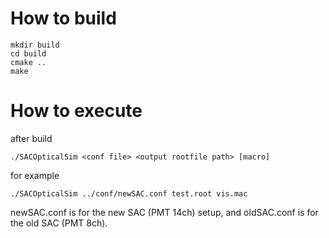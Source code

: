 # How to build

```
mkdir build
cd build
cmake ..
make
```

# How to execute

after build

```
./SACOpticalSim <conf file> <output rootfile path> [macro]
```

for example

```
./SACOpticalSim ../conf/newSAC.conf test.root vis.mac
```

newSAC.conf is for the new SAC (PMT 14ch) setup, and oldSAC.conf is for the old SAC (PMT 8ch).

